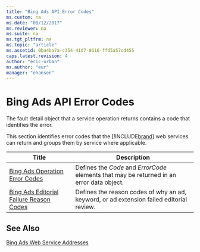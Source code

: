 ```yaml
---
title: "Bing Ads API Error Codes"
ms.custom: na
ms.date: "08/12/2017"
ms.reviewer: na
ms.suite: na
ms.tgt_pltfrm: na
ms.topic: "article"
ms.assetid: 0ba4ba7a-c354-41d7-8616-ffd5a57cd455
caps.latest.revision: 4
author: "eric-urban"
ms.author: "eur"
manager: "ehansen"
---
```

# Bing Ads API Error Codes
The fault detail object that a service operation returns contains a code that identifies the error.

This section identifies error codes that the [!INCLUDE[brand](../../concepts/includes/brand.md)] web services can return and groups them by service where applicable.

|Title|Description|
|---------|---------------|
|[Bing Ads Operation Error Codes](../../concepts/bing-ads-operation-error-codes.md)|Defines the *Code* and *ErrorCode* elements that may be returned in an error data object.|
|[Bing Ads Editorial Failure Reason Codes](../../concepts/bing-ads-editorial-failure-reason-codes.md)|Defines the reason codes of why an ad, keyword, or ad extension failed editorial review.|

## See Also
[Bing Ads Web Service Addresses](../../concepts/bing-ads-web-service-addresses.md)  

